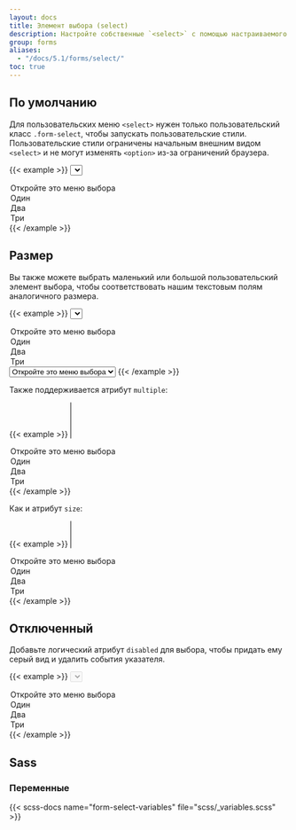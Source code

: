 ```yaml
---
layout: docs
title: Элемент выбора (select)
description: Настройте собственные `<select>` с помощью настраиваемого CSS, который изменяет первоначальный вид элемента.
group: forms
aliases:
  - "/docs/5.1/forms/select/"
toc: true
---
```


## По умолчанию

Для пользовательских меню `<select>` нужен только пользовательский класс `.form-select`, чтобы запускать пользовательские стили. Пользовательские стили ограничены начальным внешним видом `<select>` и не могут изменять `<option>` из-за ограничений браузера.

{{< example >}}
<select class="form-select" aria-label="Пример выбора по умолчанию">
  <option selected>Откройте это меню выбора</option>
  <option value="1">Один</option>
  <option value="2">Два</option>
  <option value="3">Три</option>
</select>
{{< /example >}}

## Размер

Вы также можете выбрать маленький или большой пользовательский элемент выбора, чтобы соответствовать нашим текстовым полям аналогичного размера.

{{< example >}}
<select class="form-select form-select-lg mb-3" aria-label=".form-select-lg пример">
  <option selected>Откройте это меню выбора</option>
  <option value="1">Один</option>
  <option value="2">Два</option>
  <option value="3">Три</option>
</select>

<select class="form-select form-select-sm" aria-label=".form-select-sm пример">
  <option selected>Откройте это меню выбора</option>
  <option value="1">Один</option>
  <option value="2">Два</option>
  <option value="3">Три</option>
</select>
{{< /example >}}

Также поддерживается атрибут `multiple`:

{{< example >}}
<select class="form-select" multiple aria-label="пример множественного выбора">
  <option selected>Откройте это меню выбора</option>
  <option value="1">Один</option>
  <option value="2">Два</option>
  <option value="3">Три</option>
</select>
{{< /example >}}

Как и атрибут `size`:

{{< example >}}
<select class="form-select" size="3" aria-label="пример элемента выбора размером равному 3">
  <option selected>Откройте это меню выбора</option>
  <option value="1">Один</option>
  <option value="2">Два</option>
  <option value="3">Три</option>
</select>
{{< /example >}}

## Отключенный

Добавьте логический атрибут `disabled` для выбора, чтобы придать ему серый вид и удалить события указателя.

{{< example >}}
<select class="form-select" aria-label="Disabled select example" disabled>
  <option selected>Откройте это меню выбора</option>
  <option value="1">Один</option>
  <option value="2">Два</option>
  <option value="3">Три</option>
</select>
{{< /example >}}

## Sass

### Переменные

{{< scss-docs name="form-select-variables" file="scss/_variables.scss" >}}
